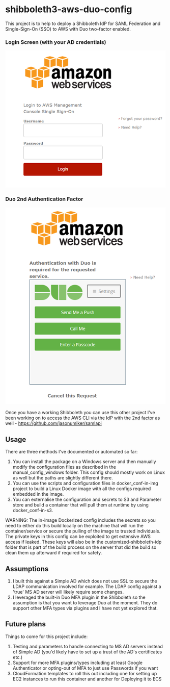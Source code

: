 # shibboleth3-aws-duo-config
This project is to help to deploy a Shibboleth IdP for SAML Federation and Single-Sign-On (SSO) to AWS with Duo two-factor enabled. 

### Login Screen (with your AD credentials)
![login](login.PNG)

### Duo 2nd Authentication Factor
![duo](duo.PNG)

Once you have a working Shibboleth you can use this other project I've been working on to access the AWS CLI via the IdP with the 2nd factor as well - https://github.com/jasonumiker/samlapi

## Usage
There are three methods I've documented or automated so far:
1. You can install the package on a Windows server and then manually modify the configuration files as described in the manual_config_windows folder. This config should mostly work on Linux as well but the paths are slightly different there.
1. You can use the scripts and configuration files in docker_conf-in-img project to build a Linux Docker image with all the configs required embedded in the image.
1. You can externalise the configuration and secrets to S3 and Parameter store and build a container that will pull them at runtime by using docker_conf-in-s3.

WARNING: The in-image Dockerized config includes the secrets so you need to either do this build locally on the machine that will run the container/service or secure the pulling of the image to trusted individuals. The private keys in this config can be exploited to get extensive AWS access if leaked. These keys will also be in the customized-shibboleth-idp folder that is part of the build process on the server that did the build so clean them up afterward if required for safety.

## Assumptions
1. I built this against a Simple AD which does not use SSL to secure the LDAP communication involved for example. The LDAP config against a 'true' MS AD server will likely require some changes.
1. I leveraged the built-in Duo MFA plugin in the Shibboleth so the assumption is that you want to leverage Duo at the moment. They do support other MFA types via plugins and I have not yet explored that.

## Future plans
Things to come for this project include:
1. Testing and parameters to handle connecting to MS AD servers instead of Simple AD (you'd likely have to set up a trust of the AD's certificates etc.)
1. Support for more MFA plugins/types including at least Google Authenticator or opting-out of MFA to just use Passwords if you want
1. CloudFormation templates to roll this out including one for setting up EC2 instances to run this container and another for Deploying it to ECS
